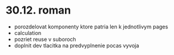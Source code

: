 
# 30.12. roman
- porozdelovat komponenty ktore patria len k jednotlivym pages
- calculation
- pozriet reuse v suboroch
- doplnit dev tlacitka na predvyplnenie pocas vyvoja
